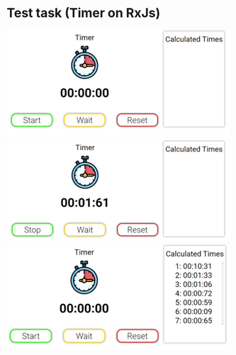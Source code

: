 # Test task (Timer on RxJs)
![screen1](images/screen1.PNG?raw=true)
![screen2](images/screen2.PNG?raw=true)
![screen3](images/screen3.PNG?raw=true)
